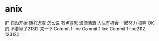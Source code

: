 # anix
肝
自动开始
随机选取
怎么说
有点意思
潇潇洒洒
人生有机会
一起努力
搞啊
OK 的
不要皇子21312
来一下
Commit 1 line
Commit 1 line
Commit 1 line2112
123123
